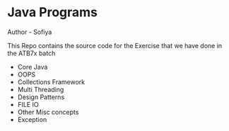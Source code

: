 # Java Programs

Author - Sofiya

This Repo contains the source code for the Exercise that we have done in the ATB7x batch
- Core Java 
- OOPS
- Collections Framework
- Multi Threading
- Design Patterns
- FILE IO
- Other Misc concepts
- Exception
